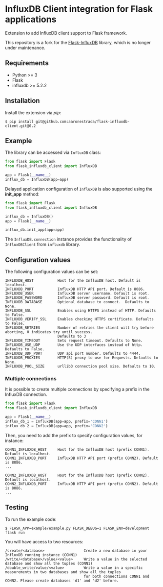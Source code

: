 # InfluxDB Client integration for Flask applications
Extension to add InfluxDB client support to Flask framework. 

This repository is a fork for the [Flask-InfluxDB](https://pypi.org/project/Flask-InfluxDB/) library, which is no longer under maintenance.

## Requirements
* Python >= 3
* Flask
* influxdb >= 5.2.2

## Installation
Install the extension via *pip*:

```
$ pip install git@github.com:aaronestrada/flask-influxdb-client.git@0.2
```

## Example
The library can be accessed via ``InfluxDB`` class:

```python
from flask import Flask
from flask_influxdb_client import InfluxDB

app = Flask(__name__)
influx_db = InfluxDB(app=app)
```

Delayed application configuration of ``InfluxDB`` is also supported using the **init_app** method:

```python
from flask import Flask
from flask_influxdb_client import InfluxDB

influx_db = InfluxDB()
app = Flask(__name__)

influx_db.init_app(app=app)
```

The ``InfluxDB.connection`` instance provides the functionality of ``InfluxDBClient`` from ``influxdb`` library. 

## Configuration values
The following configuration values can be set:
```
INFLUXDB_HOST           Host for the InfluxDB host. Default is localhost.
INFLUXDB_PORT           InfluxDB HTTP API port. Default is 8086.
INFLUXDB_USER           InfluxDB server username. Default is root.
INFLUXDB_PASSWORD       InfluxDB server password. Default is root.
INFLUXDB_DATABASE       Optional database to connect.  Defaults to None.
INFLUXDB_SSL            Enables using HTTPS instead of HTTP. Defaults to False.
INFLUXDB_VERIFY_SSL     Enables checking HTTPS certificate. Defaults to False.
INFLUXDB_RETRIES        Number of retries the client will try before aborting, 0 indicates try until success. 
                        Defaults to 3
INFLUXDB_TIMEOUT        Sets request timeout. Defaults to None.
INFLUXDB_USE_UDP        Use the UDP interfaces instead of http. Defaults to False.
INFLUXDB_UDP_PORT       UDP api port number. Defaults to 4444.
INFLUXDB_PROXIES        HTTP(S) proxy to use for Requests. Defaults to None.
INFLUXDB_POOL_SIZE      urllib3 connection pool size. Defaults to 10.
```

### Multiple connections
It is possible to create multiple connections by specifying a prefix in the InfluxDB connection.

```python
from flask import Flask
from flask_influxdb_client import InfluxDB

app = Flask(__name__)
influx_db_1 = InfluxDB(app=app, prefix='CONN1')
influx_db_2 = InfluxDB(app=app, prefix='CONN2')
```

Then, you need to add the prefix to specify configuration values, for instance:

```
CONN1_INFLUXDB_HOST     Host for the InfluxDB host (prefix CONN1). Default is localhost.
CONN1_INFLUXDB_PORT     InfluxDB HTTP API port (prefix CONN2). Default is 8086.
...

CONN2_INFLUXDB_HOST     Host for the InfluxDB host (prefix CONN2). Default is localhost.
CONN2_INFLUXDB_PORT     InfluxDB HTTP API port (prefix CONN2). Default is 8086.
...
```

## Testing
To run the example code:

```
$ FLASK_APP=example/example.py FLASK_DEBUG=1 FLASK_ENV=development flask run
```

You will have access to two resources:
```
/create/<database>                  Create a new database in your InfluxDB running instance (CONN1)
/write/<database>/value/<value>     Write a value in the selected database and show all the tuples (CONN1)
/double_write/value/<value>         Write a value in a specific measurements in two databases and show all the tuples 
                                    for both connections CONN1 and CONN2. Please create databases 'd1' and 'd2' before.  
```